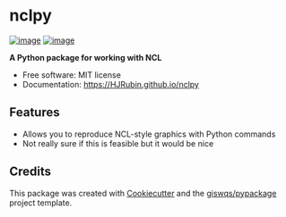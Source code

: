 # nclpy


[![image](https://img.shields.io/pypi/v/nclpy.svg)](https://pypi.python.org/pypi/nclpy)
[![image](https://img.shields.io/badge/License-MIT-yellow.svg)](https://opensource.org/licenses/MIT)


**A Python package for working with NCL**


-   Free software: MIT license
-   Documentation: https://HJRubin.github.io/nclpy
    

## Features

-   Allows you to reproduce NCL-style graphics with Python commands
-   Not really sure if this is feasible but it would be nice

## Credits

This package was created with [Cookiecutter](https://github.com/cookiecutter/cookiecutter) and the [giswqs/pypackage](https://github.com/giswqs/pypackage) project template.
